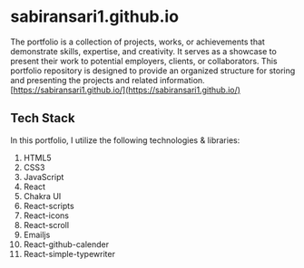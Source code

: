 # sabiransari1.github.io

The portfolio is a collection of projects, works, or achievements that demonstrate skills, expertise, and creativity. It serves as a showcase to present their work to potential employers, clients, or collaborators. This portfolio repository is designed to provide an organized structure for storing and presenting the projects and related information.
[https://sabiransari1.github.io/](https://sabiransari1.github.io/)

## Tech Stack
In this portfolio, I utilize the following technologies & libraries:

1. HTML5
2. CSS3
3. JavaScript
4. React
5. Chakra UI
6. React-scripts
7. React-icons
8. React-scroll
9. Emailjs
10. React-github-calender
11. React-simple-typewriter
